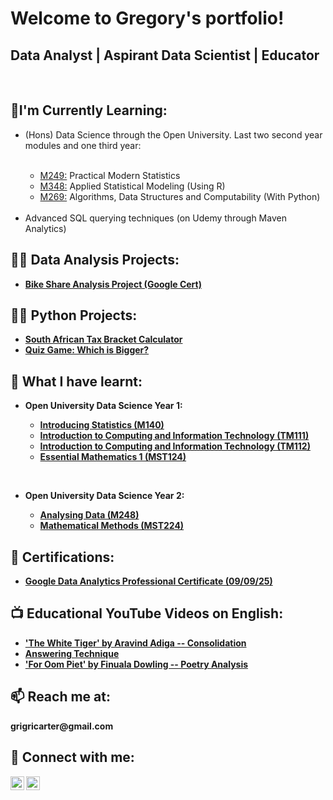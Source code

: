 <h1>Welcome to Gregory's portfolio! </h1>
<h2> Data Analyst | Aspirant Data Scientist | Educator</a></h2>
<br>
<h2>🔭I'm Currently Learning: </h2>

<ul> <li> (Hons) Data Science through the Open University. Last two second year modules and one third year: </li>
  <br>
  <ul> <li><a href="https://www.open.ac.uk/courses/modules/m249/">M249:</a> Practical Modern Statistics</li>
        <li> <a href="https://www.open.ac.uk/courses/modules/m348/">M348:</a> Applied Statistical Modeling (Using R)</li>
        <li> <a href="https://www.open.ac.uk/courses/modules/m269"> M269:</a> Algorithms, Data Structures and Computability (With Python) </li> </ul>
  <br>
  <li>Advanced SQL querying techniques (on Udemy through Maven Analytics)</li> </ul>  
<h2>👨‍💻 Data Analysis Projects:</h2>

  - <b> <a href="https://github.com/grigricar/Bike-Share-Project-Google-Cert-/tree/main">Bike Share Analysis Project (Google Cert) </a> 
    
<h2>👨‍💻 Python Projects:</h2>

  - <b> <a href="https://github.com/grigricar/SA_Tax_Bracket_calculator"> South African Tax Bracket Calculator </a>
  - <b> <a href="https://github.com/grigricar/Quiz_game"> Quiz Game: Which is Bigger? </a>
  
 <h2> 🌱 What I have learnt: </h2> 
 <ul> <li>Open University Data Science Year 1:</li>
 <ul> <li><a href="https://www.open.ac.uk/courses/qualifications/details/m140?orig=r38&setAcc=true">Introducing Statistics (M140) </a></li>
       <li><a href="https://www.open.ac.uk/courses/qualifications/details/tm111?orig=r38">Introduction to Computing and Information Technology (TM111) </a></li>
       <li><a href="https://www.open.ac.uk/courses/qualifications/details/tm112?orig=r38">Introduction to Computing and Information Technology (TM112) </a></li>
       <li><a href="https://www.open.ac.uk/courses/qualifications/details/mst124?orig=r38">Essential Mathematics 1 (MST124) </a></li> </ul> </ul> 
       <br>
  <ul> <li> Open University Data Science Year 2: </li> 
          <ul><li><a href="https://www.open.ac.uk/courses/qualifications/details/m248?orig=r38"> Analysing Data (M248) </a></li> 
          <li><a href="https://www.open.ac.uk/courses/qualifications/details/mst224?orig=r38">Mathematical Methods (MST224) </a></li> </ul></ul>

 
<h2> 📜 Certifications: </h2>

  -   <b> <a href="https://www.coursera.org/learn/google-data-analytics-capstone/home/module/1">Google Data Analytics Professional Certificate (09/09/25) </a>
   


<h2>📺 Educational YouTube Videos on English: </h2>

- ['The White Tiger' by Aravind Adiga -- Consolidation](https://youtu.be/4s07y6YokZo)
- [Answering Technique](https://youtu.be/4pTQFKdRVGY)
- ['For Oom Piet' by Finuala Dowling -- Poetry Analysis](https://youtu.be/4pTQFKdRVGY)  

<h2> 📫 Reach me at: </h2>
<a> grigricarter@gmail.com </a>

<h2> 🤳 Connect with me:</h2>

[<img align="left" alt="GregCarter | YouTube" width="22px" src="https://cdn.jsdelivr.net/npm/simple-icons@v3/icons/youtube.svg" />][youtube]

[<img align="left" alt="GregCarter | LinkedIn" width="22px" src="https://cdn.jsdelivr.net/npm/simple-icons@v3/icons/linkedin.svg" />][linkedin]



[youtube]: https://www.youtube.com/channel/UCCDNh1fC2C93zzyIj15fC0g

[linkedin]: https://www.linkedin.com/in/gregory-carter-786813325/


<!--
**grigricar/grigricar** is a ✨ _special_ ✨ repository because its `README.md` (this file) appears on your GitHub profile.

Here are some ideas to get you started:

- 🔭 I’m currently working on ...
- 🌱 I’m currently learning ...
- 👯 I’m looking to collaborate on ...
- 🤔 I’m looking for help with ...
- 💬 Ask me about ...
- 📫 How to reach me: ...
- 😄 Pronouns: ...
- ⚡ Fun fact: ...
-->
